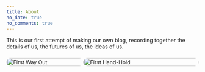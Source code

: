 ```yaml
---
title: About
no_date: true
no_comments: true
---
```

This is our first attempt of making our own blog, recording together the details of us, the futures of us, the ideas of us.

<div class="container">
    <div class="card" style="display: grid; grid-template-columns: 40% 1fr; padding: 8px 0px;">
        <img src="https://ritie-jonie-1312559530.cos.ap-nanjing.myqcloud.com/about/about-02.jpg" alt="First Way Out" style="height: 100%; object-fit: cover; border-radius: 16px;">
        <img src="https://ritie-jonie-1312559530.cos.ap-nanjing.myqcloud.com/about/about-01.jpg" alt="First Hand-Hold" style="height: 100%; object-fit: contain; border-radius: 16px;">
    </div>
</div>